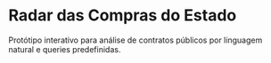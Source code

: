 # Radar das Compras do Estado

Protótipo interativo para análise de contratos públicos por linguagem natural e queries predefinidas.

